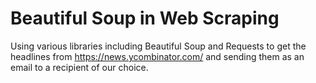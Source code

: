 # Beautiful Soup in Web Scraping

Using various libraries including Beautiful Soup and Requests to get the headlines from https://news.ycombinator.com/ and sending them as an email to a recipient of our choice. 
